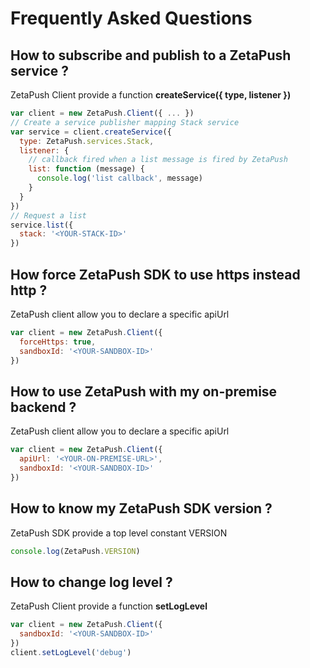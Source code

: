 # Frequently Asked Questions

## How to subscribe and publish to a ZetaPush service ?

ZetaPush Client provide a function **createService({ type, listener })**

```js
var client = new ZetaPush.Client({ ... })
// Create a service publisher mapping Stack service
var service = client.createService({
  type: ZetaPush.services.Stack,
  listener: {
    // callback fired when a list message is fired by ZetaPush
    list: function (message) {
      console.log('list callback', message)
    }
  }
})
// Request a list
service.list({
  stack: '<YOUR-STACK-ID>'
})
```

## How force ZetaPush SDK to use **https** instead **http** ?

ZetaPush client allow you to declare a specific apiUrl

```js
var client = new ZetaPush.Client({
  forceHttps: true,
  sandboxId: '<YOUR-SANDBOX-ID>'
})
```

## How to use ZetaPush with my on-premise backend ?

ZetaPush client allow you to declare a specific apiUrl

```js
var client = new ZetaPush.Client({
  apiUrl: '<YOUR-ON-PREMISE-URL>',
  sandboxId: '<YOUR-SANDBOX-ID>'
})
```

## How to know my ZetaPush SDK version ?

ZetaPush SDK provide a top level constant VERSION

```js
console.log(ZetaPush.VERSION)
```

## How to change log level ?

ZetaPush Client provide a function **setLogLevel**

```js
var client = new ZetaPush.Client({
  sandboxId: '<YOUR-SANDBOX-ID>'
})
client.setLogLevel('debug')
```
